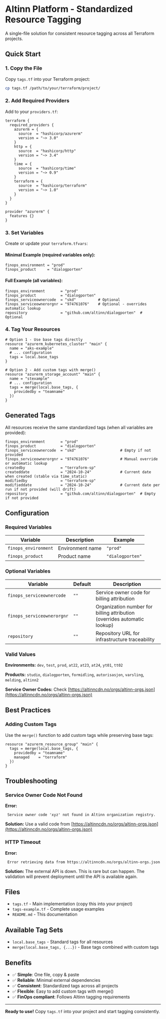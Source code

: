 # Altinn Platform - Standardized Resource Tagging

A single-file solution for consistent resource tagging across all Terraform projects.

## Quick Start

### 1. Copy the File

Copy `tags.tf` into your Terraform project:

```bash
cp tags.tf /path/to/your/terraform/project/
```

### 2. Add Required Providers

Add to your `providers.tf`:

```hcl
terraform {
  required_providers {
    azurerm = {
      source  = "hashicorp/azurerm"
      version = "~> 3.0"
    }
    http = {
      source  = "hashicorp/http"
      version = "~> 3.4"
    }
    time = {
      source  = "hashicorp/time"
      version = "~> 0.9"
    }
    terraform = {
      source  = "hashicorp/terraform"
      version = "~> 1.0"
    }
  }
}

provider "azurerm" {
  features {}
}
```

### 3. Set Variables

Create or update your `terraform.tfvars`:

#### Minimal Example (required variables only):
```hcl
finops_environment = "prod"
finops_product     = "dialogporten"
```

#### Full Example (all variables):
```hcl
finops_environment       = "prod"
finops_product           = "dialogporten"
finops_serviceownercode  = "skd"          # Optional
finops_serviceownerorgnr = "974761076"    # Optional - overrides automatic lookup
repository               = "github.com/altinn/dialogporten"  # Optional
```

### 4. Tag Your Resources

```hcl
# Option 1 - Use base tags directly
resource "azurerm_kubernetes_cluster" "main" {
  name = "aks-example"
  # ... configuration
  tags = local.base_tags
}

# Option 2 - Add custom tags with merge()
resource "azurerm_storage_account" "main" {
  name = "stexample"
  # ... configuration
  tags = merge(local.base_tags, {
    providedby = "teamname"
  })
}
```

## Generated Tags

All resources receive the same standardized tags (when all variables are provided):
```hcl
finops_environment       = "prod"
finops_product           = "dialogporten"
finops_serviceownercode  = "skd"                    # Empty if not provided
finops_serviceownerorgnr = "974761076"              # Manual override or automatic lookup
createdby                = "terraform-sp"
createddate              = "2024-10-24"             # Current date when created (stable via time_static)
modifiedby               = "terraform-sp"
modifieddate             = "2024-10-24"             # Current date per run if not provided (will drift)
repository               = "github.com/altinn/dialogporten"  # Empty if not provided
```

## Configuration

### Required Variables

| Variable             | Description              | Example |
|----------------------|--------------------------|---------|
| `finops_environment` | Environment name         | `"prod"` |
| `finops_product`     | Product name             | `"dialogporten"` |

### Optional Variables

| Variable                    | Default | Description |
|----------------------------|---------|-------------|
| `finops_serviceownercode`  | `""`    | Service owner code for billing attribution |
| `finops_serviceownerorgnr` | `""`    | Organization number for billing attribution (overrides automatic lookup) |
| `repository`               | `""`    | Repository URL for infrastructure traceability |



### Valid Values

**Environments:**
`dev`, `test`, `prod`, `at22`, `at23`, `at24`, `yt01`, `tt02`

**Products:**
`studio`, `dialogporten`, `formidling`, `autorisasjon`, `varsling`, `melding`, `altinn2`

**Service Owner Codes:**
Check [https://altinncdn.no/orgs/altinn-orgs.json](https://altinncdn.no/orgs/altinn-orgs.json)

## Best Practices

### Adding Custom Tags

Use the `merge()` function to add custom tags while preserving base tags:

```hcl
resource "azurerm_resource_group" "main" {
  tags = merge(local.base_tags, {
    providedby = "teamname"
    managed    = "terraform"
  })
}
```





## Troubleshooting

### Service Owner Code Not Found

**Error:**
```hcl
 Service owner code 'xyz' not found in Altinn organization registry.
```

**Solution:**
Use a valid code from [https://altinncdn.no/orgs/altinn-orgs.json](https://altinncdn.no/orgs/altinn-orgs.json)

### HTTP Timeout

**Error:**
```hcl
 Error retrieving data from https://altinncdn.no/orgs/altinn-orgs.json
```

**Solution:**
The external API is down. This is rare but can happen. The validation will prevent deployment until the API is available again.



## Files

- `tags.tf` - Main implementation (copy this into your project)
- `tags-example.tf` - Complete usage examples
- `README.md` - This documentation

## Available Tag Sets

- `local.base_tags` - Standard tags for all resources
- `merge(local.base_tags, {...})` - Base tags combined with custom tags

## Benefits

- ✅ **Simple**: One file, copy & paste
- ✅ **Reliable**: Minimal external dependencies
- ✅ **Consistent**: Standardized tags across all projects
- ✅ **Flexible**: Easy to add custom tags with merge()
- ✅ **FinOps compliant**: Follows Altinn tagging requirements

---

**Ready to use!** Copy `tags.tf` into your project and start tagging consistently.
